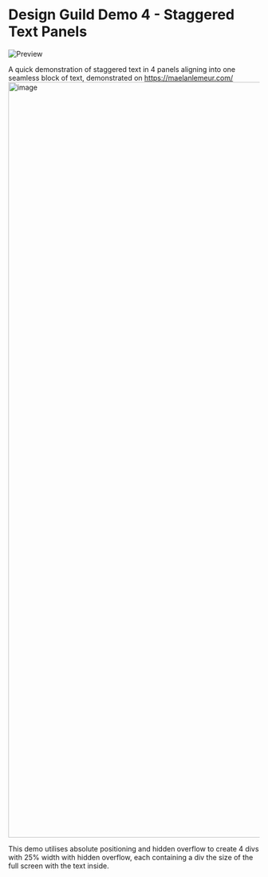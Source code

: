 # Design Guild Demo 4 - Staggered Text Panels
![Preview](https://github.com/SimonLTheodo/Design-Guild-Demo-4---Staggered-Text-Panels/blob/main/public/Staggered%20Text%20Panels.gif)

A quick demonstration of staggered text in 4 panels aligning into one seamless block of text, demonstrated on https://maelanlemeur.com/
<img width="1512" alt="image" src="https://user-images.githubusercontent.com/113339746/222218978-9d6c33d4-90b4-401e-be43-9cab6bf8a723.png">

This demo utilises absolute positioning and hidden overflow to create 4 divs with 25% width with hidden overflow, each containing a div the size of the full screen with the text inside.
